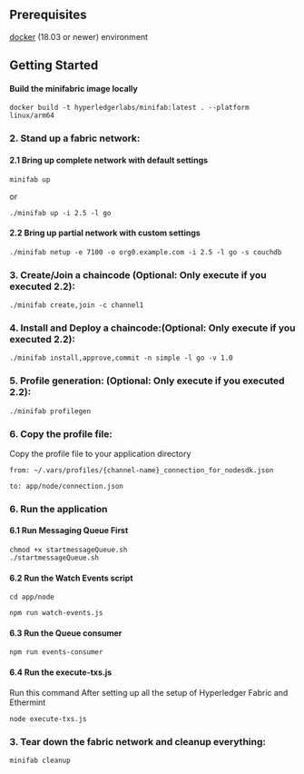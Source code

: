 ## Prerequisites
[docker](https://www.docker.com/) (18.03 or newer) environment

## Getting Started    


#### Build the minifabric image locally

```
docker build -t hyperledgerlabs/minifab:latest . --platform linux/arm64
```
### 2. Stand up a fabric network:

#### 2.1 Bring up complete network with default settings
```
minifab up
```
or 
```
./minifab up -i 2.5 -l go
```

#### 2.2 Bring up partial network with custom settings
```
./minifab netup -e 7100 -o org0.example.com -i 2.5 -l go -s couchdb
```

### 3. Create/Join a chaincode (Optional: Only execute if you executed 2.2):
```
./minifab create,join -c channel1
```

### 4. Install and Deploy a chaincode:(Optional: Only execute if you executed 2.2):
```
./minifab install,approve,commit -n simple -l go -v 1.0
```

### 5. Profile generation: (Optional: Only execute if you executed 2.2):
 ```
 ./minifab profilegen
 ```


### 6. Copy the profile file:

Copy the profile file to your application directory
```
from: ~/.vars/profiles/{channel-name}_connection_for_nodesdk.json
```
```
to: app/node/connection.json
```

### 6. Run the application

#### 6.1 Run Messaging Queue First

```
chmod +x startmessageQueue.sh
./startmessageQueue.sh
```

#### 6.2 Run the Watch Events script
```
cd app/node
```
```
npm run watch-events.js
```

#### 6.3 Run the Queue consumer

```
npm run events-consumer
```

#### 6.4 Run the execute-txs.js
Run this command After setting up all the setup of Hyperledger Fabric and Ethermint
```
node execute-txs.js
```

### 3. Tear down the fabric network and cleanup everything:
```
minifab cleanup
```